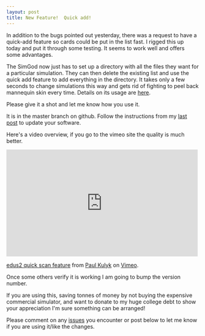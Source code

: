 ```yaml
---
layout: post
title: New Feature!  Quick add!
---
```


In addition to the bugs pointed out yesterday, there was a request to have a quick-add feature so cards could be put in the list fast.  I rigged this up today and put it through some testing.  It seems to work well and offers some advantages.

The SimGod now just has to set up a directory with all the files they want for a particular simulation.  They can then delete the existing list and use the quick add feature to add everything in the directory.  It takes only a few seconds to change simulations this way and gets rid of fighting to peel back mannequin skin every time.  Details on its usage are [here](https://github.com/asclepius/edus2/wiki/Usage).

Please give it a shot and let me know how you use it.

It is in the master branch on github.  Follow the instructions from my [last post]({{page.previous.url}}) to update your software.  

Here's a video overview, if you go to the vimeo site the quality is much better.

<iframe src="http://player.vimeo.com/video/58593189" width="500" height="280" frameborder="0" webkitAllowFullScreen mozallowfullscreen allowFullScreen></iframe> <p><a href="http://vimeo.com/58593189">edus2 quick scan feature</a> from <a href="http://vimeo.com/paulkulyk">Paul Kulyk</a> on <a href="http://vimeo.com">Vimeo</a>.</p>

Once some others verify it is working I am going to bump the version number.  

If you are using this, saving tonnes of money by not buying the expensive commercial simulator, and want to donate to my huge college debt to show your appreciation I'm sure something can be arranged!

Please comment on any [issues](https://github.com/asclepius/edus2/issues?labels=Software&state=open) you encounter or post below to let me know if you are using it/like the changes.

